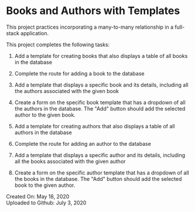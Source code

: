 # Books and Authors with Templates

This project practices incorporating a many-to-many relationship in a full-stack application.

This project completes the following tasks:

1. Add a template for creating books that also displays a table of all books in the database

2. Complete the route for adding a book to the database

3. Add a template that displays a specific book and its details, including all the authors associated with the given book

4. Create a form on the specific book template that has a dropdown of all the authors in the database. The "Add" button should add the selected author to the given book.

5. Add a template for creating authors that also displays a table of all authors in the database

6. Complete the route for adding an author to the database

7. Add a template that displays a specific author and its details, including all the books associated with the given author

8. Create a form on the specific author template that has a dropdown of all the books in the database. The "Add" button should add the selected book to the given author.

Created On: May 18, 2020\
Uploaded to Github: July 3, 2020

